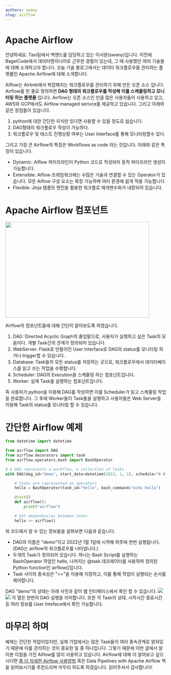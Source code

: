 ```yaml
---
authors: swany
slug: airflow
---
```


# Apache Airflow
안녕하세요. Taxi팀에서 백앤드를 담당하고 있는 이서완(swany)입니다. 이전에 BagelCode에서 데이터엔지니어로 근무한 경험이 있는데, 그 때 사용했던 여러 기술들에 대해 소개하고자 합니다. 오늘 기술 블로그에서는 데이터 워크플로우를 관리하는 플랫폼인 Apache Airflow에 대해 소개합니다.

Aiflow는 Airbnb에서 복잡해지는 워크플로우를 관리하기 위해 만든 오픈 소스 입니다. Airflow를 한 줄로 정의하면 
**DAG 형태의 워크플로우를 작성해 이를 스케줄링하고 모니터링 하는 플랫폼** 입니다. Airflow는 오픈 소스인 만큼 많은 사용자들이 사용하고 있고, AWS와 GCP에서도 Airflow managed serivce를 제공하고 있습니다. 그리고 아래와 같은 장점들이 있습니다.
1. python에 대한 간단한 지식만 있다면 사용할 수 있을 정도로 쉽습니다.
2. DAG형태의 워크플로우 작성이 가능하다.
3. 워크플로우 및 테스트 진행상황 여부는 User Interface를 통해 모니터링할수 있다.

그리고 가장 큰 Airflow의 특징은 Workflows as code 라는 것입니다. 아래와 같은 특징이 있습니다.
- Dynamic: Aiflow 파이프라인이 Python 코드로 작성되어 동적 파이프라인 생성이 가능합니다.
- Extensible: Aiflow 프레임워크에는 수많은 기술과 연결할 수 있는 Operator가 있습니다. 모든 Aiflow 구성 요소는 확장 가능하며 여러 환경에 쉽게 적용 가능합니다.
- Flexible: Jinja 템플릿 엔진을 활용한 워크플로 매개변수화가 내장되어 있습니다. 

# Apache Airflow 컴포넌트
<img src = "https://airflow.apache.org/docs/apache-airflow/stable/_images/arch-diag-basic.png" width="450" height="300">

Airflow의 컴포넌트들에 대해 간단히 알아보도록 하겠습니다.
1. DAG: Directed Acyclic Graph의 줄임말으로, 사용자가 실행하고 싶은 Task의 모음이다. 개별 Task간의 관계가 정의되어 있습니다.
2. WebServer: Flask로 만들어진 User Interface로 DAG의 status를 모니터링 하거나 trigger할 수 있습니다.
3. Database: Task들의 모든 status를 저장하는 곳으로, 워크플로우에서 데이터베이스를 읽고 쓰는 작업을 수행합니다.
4. Scheduler: DAG의 Execution을 스케줄링 하는 컴포넌트입니다.
5. Worker: 실제 Task를 실행하는 컴포넌트입니다.

즉 사용자가 python을 이용해 DAG를 작성하면 이를 Scheduler가 읽고 스케줄링 작업을 완료합니다. 그 후에 Worker들이 Task들을 실행하고 사용자들은 Web Server을 이용해 Task의 status를 모니터링 할 수 있습니다. 

# 간단한 Airflow 예제

```python
from datetime import datetime

from airflow import DAG
from airflow.decorators import task
from airflow.operators.bash import BashOperator

# A DAG represents a workflow, a collection of tasks
with DAG(dag_id="demo", start_date=datetime(2022, 1, 1), schedule="0 0 * * *") as dag:

    # Tasks are represented as operators
    hello = BashOperator(task_id="hello", bash_command="echo hello")

    @task()
    def airflow():
        print("airflow")

    # Set dependencies between tasks
    hello >> airflow()
```

위 코드에서 알 수 있는 정보들을 살펴보면 다음과 같습니다.
- DAG의 이름은 "demo"이고 2022년 1월 1일에 시작해 하루에 한번 실행됩니다. (DAG는 airflow의 워크플로우를 나타냅니다.)
- 두개의 Task가 정의되어 있습니다. 하나는 Bash Script를 실행하는 BashOperator 작업인 hello, 나머지는 @task 데코레이터를 사용하여 정의된 Python function인 airflow()입니다.
- Task 사이의 종속성은 ">>"을 이용해 지정하고, 이를 통해 작업이 실행되는 순서를 제어합니다.

DAG "demo"의 상태는 아래 사진과 같이 웹 인터페이스에서 확인 할 수 있습니다.
<img src="https://airflow.apache.org/docs/apache-airflow/stable/_images/demo_graph_view.png">
<img src="https://airflow.apache.org/docs/apache-airflow/stable/_images/demo_grid_view.png">
각 열은 한번의 DAG 실행을 의미합니다. 또한 각 Task의 상태, 시작시간 종료시간 등 여러 정보를 User Inteface에서 확인 가능합니다.


# 마무리 하며
예제는 간단한 작업이었지만, 실제 기업에서는 많은 Task들이 여러 종속관계로 얽혀있기 때문에 이를 관리하는 것이 중요한 일 중 하나입니다. 그렇기 때문에 이번 글에서 알아본 이점을 가진 Aiflow를 많이 사용하고 있습니다. Airflow에 대해 더 알아보고 싶으시다면 [좀 더 자세한 Airflow 사용방법](https://airflow.apache.org/docs/apache-airflow/stable/tutorial/fundamentals.html) 혹은 Data Pipelines with Apache Airflow 책을 읽어보시기를  추천드리며 마무리 하도록 하겠습니다. 읽어주셔서 감사합니다!




